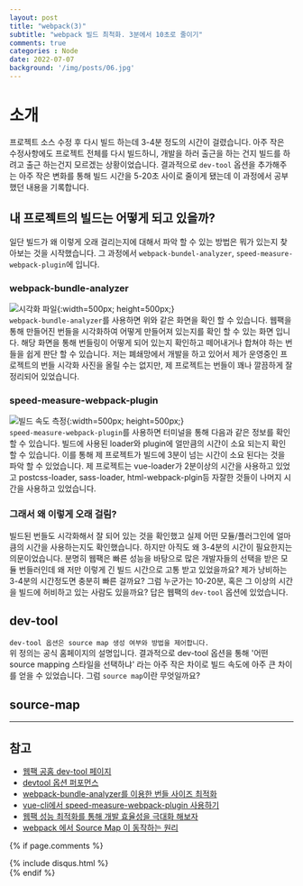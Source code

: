 ```yaml
---
layout: post
title: "webpack(3)"
subtitle: "webpack 빌드 최척화. 3분에서 10초로 줄이기"
comments: true
categories : Node
date: 2022-07-07
background: '/img/posts/06.jpg'
---
```


# 소개
프로젝트 소스 수정 후 다시 빌드 하는데 3-4분 정도의 시간이 걸렸습니다. 
아주 작은 수정사항에도 프로젝트 전체를 다시 빌드하니, 개발을 하러 출근을 하는 건지 빌드를 하려고 출근 하는건지 모르겠는 상황이었습니다.
결과적으로 `dev-tool` 옵션을 추가해주는 아주 작은 변화를 통해 빌드 시간을 5-20초 사이로 줄이게 됐는데 이 과정에서 공부 했던 내용을 기록합니다.

## 내 프로젝트의 빌드는 어떻게 되고 있을까?
일단 빌드가 왜 이렇게 오래 걸리는지에 대해서 파악 할 수 있는 방법은 뭐가 있는지 찾아보는 것을 시작했습니다. 
그 과정에서 `webpack-bundel-analyzer`, `speed-measure-webpack-plugin`에 입니다.

### webpack-bundle-analyzer
![시각화 파일](https://img1.daumcdn.net/thumb/R1280x0/?scode=mtistory2&fname=https%3A%2F%2Fblog.kakaocdn.net%2Fdn%2FbqLCpo%2FbtrzwfcymkH%2FKIdK0nWUQEAiQg8KXRzKh0%2Fimg.png){:width=500px; height=500px;}
<br>
`webpack-bundle-analyzer`를 사용하면 위와 같은 화면을 확인 할 수 있습니다.
웹팩을 통해 만들어진 번들을 시각화하여 어떻게 만들어져 있는지를 확인 할 수 있는 화면 입니다.
해당 화면을 통해 번들링이 어떻게 되어 있는지 확인하고 떼어내거나 합쳐야 하는 번들을 쉽게 판단 할 수 있습니다.
저는 폐쇄망에서 개발을 하고 있어서 제가 운영중인 프로젝트의 번들 시각화 사진을 올릴 수는 없지만, 제 프로젝트는 번들이 꽤나 깔끔하게 잘 정리되어 있었습니다.

### speed-measure-webpack-plugin
![빌드 속도 측정](https://raw.githubusercontent.com/stephencookdev/speed-measure-webpack-plugin/master/preview.png){:width=500px; height=500px;}
<br>
`speed-measure-webpack-plugin`를 사용하면 터미널을 통해 다음과 같은 정보를 확인 할 수 있습니다.
빌드에 사용된 loader와 plugin에 얼만큼의 시간이 소요 되는지 확인 할 수 있습니다.
이를 통해 제 프로젝트가 빌드에 3분이 넘는 시간이 소요 된다는 것을 파악 할 수 있었습니다.
제 프로젝트는 vue-loader가 2분이상의 시간을 사용하고 있었고 postcss-loader, sass-loader, html-webpack-plgin등 자잘한 것들이 나머지 시간을 사용하고 있었습니다.

### 그래서 왜 이렇게 오래 걸림?
빌드된 번들도 시각화해서 잘 되어 있는 것을 확인했고 실제 어떤 모듈/플러그인에 얼마큼의 시간을 사용하는지도 확인했습니다.
하지만 아직도 왜 3-4분의 시간이 필요한지는 의문이었습니다.
분명히 웹팩은 빠른 성능을 바탕으로 많은 개발자들의 선택을 받은 모듈 번들러인데 왜 저만 이렇게 긴 빌드 시간으로 고통 받고 있었을까요?
제가 낭비하는 3-4분의 시간정도면 충분히 빠른 걸까요? 그럼 누군가는 10-20분, 혹은 그 이상의 시간을 빌드에 허비하고 있는 사람도 있을까요?
답은 웹팩의 `dev-tool` 옵션에 있었습니다.

## dev-tool
`dev-tool 옵션은 source map 생성 여부와 방법을 제어합니다.`
<br>
위 정의는 공식 홈페이지의 설명입니다.
결과적으로 dev-tool 옵션을 통해 '어떤 source mapping 스타일을 선택하냐' 라는 아주 작은 차이로 빌드 속도에 아주 큰 차이를 얻을 수 있었습니다.
그럼 `source map`이란 무엇일까요?

## source-map





---
## 참고
- [웹팩 공홈 dev-tool 페이지](https://webpack.kr/configuration/devtool/)
- [devtool 옵션 퍼포먼스](https://perfectacle.github.io/2016/11/14/Webpack-devtool-option-Performance/)
- [webpack-bundle-analyzer를 이용한 번들 사이즈 최적화](https://satisfactoryplace.tistory.com/359)
- [vue-cli에서 speed-measure-webpack-plugin 사용하기](https://genie-youn.github.io/journal/vue-cli_%EC%97%90%EC%84%9C_speed-measure-webpack-plugin_%EC%82%AC%EC%9A%A9%ED%95%98%EA%B8%B0.html)
- [웹팩 성능 최적화를 통해 개발 효율성을 극대화 해보자](https://xiubindev.tistory.com/m/135)
- [webpack 에서 Source Map 이 동작하는 원리](https://ibocon.tistory.com/269)

{% if page.comments %}
<div id="post-disqus" class="container">
{% include disqus.html %}
</div>
{% endif %}
